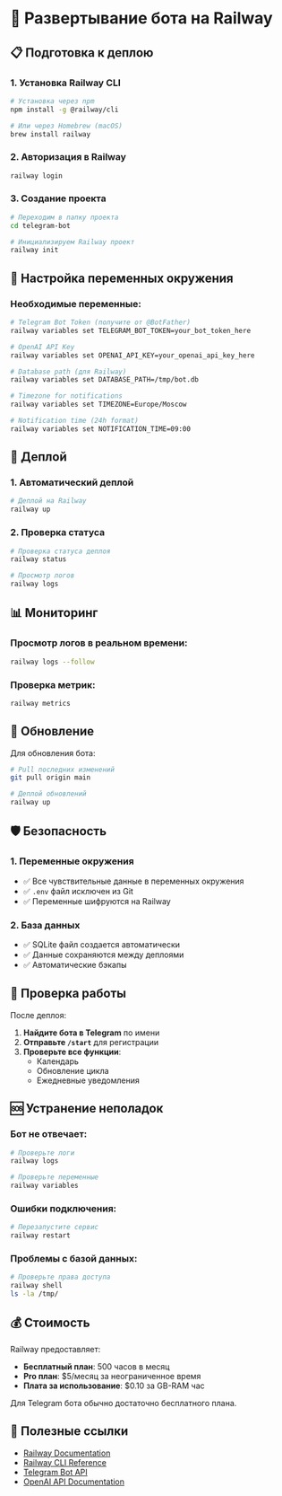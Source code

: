 # 🚀 Развертывание бота на Railway

## 📋 Подготовка к деплою

### 1. Установка Railway CLI

```bash
# Установка через npm
npm install -g @railway/cli

# Или через Homebrew (macOS)
brew install railway
```

### 2. Авторизация в Railway

```bash
railway login
```

### 3. Создание проекта

```bash
# Переходим в папку проекта
cd telegram-bot

# Инициализируем Railway проект
railway init
```

## 🔧 Настройка переменных окружения

### Необходимые переменные:

```bash
# Telegram Bot Token (получите от @BotFather)
railway variables set TELEGRAM_BOT_TOKEN=your_bot_token_here

# OpenAI API Key
railway variables set OPENAI_API_KEY=your_openai_api_key_here

# Database path (для Railway)
railway variables set DATABASE_PATH=/tmp/bot.db

# Timezone for notifications
railway variables set TIMEZONE=Europe/Moscow

# Notification time (24h format)
railway variables set NOTIFICATION_TIME=09:00
```

## 🚀 Деплой

### 1. Автоматический деплой

```bash
# Деплой на Railway
railway up
```

### 2. Проверка статуса

```bash
# Проверка статуса деплоя
railway status

# Просмотр логов
railway logs
```

## 📊 Мониторинг

### Просмотр логов в реальном времени:

```bash
railway logs --follow
```

### Проверка метрик:

```bash
railway metrics
```

## 🔄 Обновление

Для обновления бота:

```bash
# Pull последних изменений
git pull origin main

# Деплой обновлений
railway up
```

## 🛡️ Безопасность

### 1. Переменные окружения
- ✅ Все чувствительные данные в переменных окружения
- ✅ `.env` файл исключен из Git
- ✅ Переменные шифруются на Railway

### 2. База данных
- ✅ SQLite файл создается автоматически
- ✅ Данные сохраняются между деплоями
- ✅ Автоматические бэкапы

## 📱 Проверка работы

После деплоя:

1. **Найдите бота в Telegram** по имени
2. **Отправьте `/start`** для регистрации
3. **Проверьте все функции**:
   - Календарь
   - Обновление цикла
   - Ежедневные уведомления

## 🆘 Устранение неполадок

### Бот не отвечает:
```bash
# Проверьте логи
railway logs

# Проверьте переменные
railway variables
```

### Ошибки подключения:
```bash
# Перезапустите сервис
railway restart
```

### Проблемы с базой данных:
```bash
# Проверьте права доступа
railway shell
ls -la /tmp/
```

## 💰 Стоимость

Railway предоставляет:
- **Бесплатный план**: 500 часов в месяц
- **Pro план**: $5/месяц за неограниченное время
- **Плата за использование**: $0.10 за GB-RAM час

Для Telegram бота обычно достаточно бесплатного плана.

## 🔗 Полезные ссылки

- [Railway Documentation](https://docs.railway.app/)
- [Railway CLI Reference](https://docs.railway.app/reference/cli)
- [Telegram Bot API](https://core.telegram.org/bots/api)
- [OpenAI API Documentation](https://platform.openai.com/docs)
